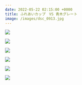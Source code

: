 ```yaml
---
date: 2022-05-22 02:15:00 +0000
title: ふれあいカップ　VS 青木グレート
image: /images/dsc_0913.jpg
---
```

![](/images/dsc_0809.jpg)

![](/images/dsc_0810.jpg)

![](/images/dsc_0841.jpg)

![](/images/dsc_0844.jpg)

![](/images/dsc_0845.jpg)

![](/images/dsc_0893.jpg)